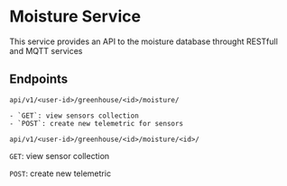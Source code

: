 # Moisture Service

This service provides an API to the moisture database throught RESTfull and MQTT services

## Endpoints

`api/v1/<user-id>/greenhouse/<id>/moisture/`

    - `GET`: view sensors collection
    - `POST`: create new telemetric for sensors

`api/v1/<user-id>/greenhouse/<id>/moisture/<id>/`

`GET`: view sensor collection

`POST`: create new telemetric